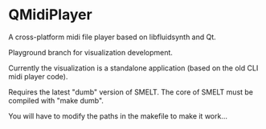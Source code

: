 # QMidiPlayer
A cross-platform midi file player based on libfluidsynth and Qt.

Playground branch for visualization development.

Currently the visualization is a standalone application (based on the old CLI midi player code).

Requires the latest "dumb" version of SMELT. The core of SMELT must be compiled with "make dumb".

You will have to modify the paths in the makefile to make it work...
